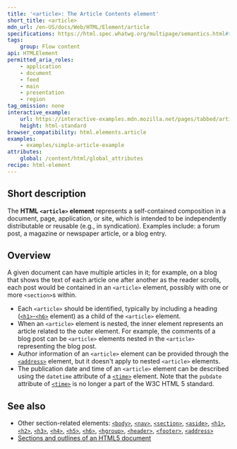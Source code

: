 ```yaml
---
title: '<article>: The Article Contents element'
short_title: <article>
mdn_url: /en-US/docs/Web/HTML/Element/article
specifications: https://html.spec.whatwg.org/multipage/semantics.html#the-article-element
tags:
    group: Flow content
api: HTMLElement
permitted_aria_roles:
    - application
    - document
    - feed
    - main
    - presentation
    - region
tag_omission: none
interactive_example:
    url: https://interactive-examples.mdn.mozilla.net/pages/tabbed/article.html
    height: html-standard
browser_compatibility: html.elements.article
examples:
    - examples/simple-article-example
attributes:
    global: /content/html/global_attributes
recipe: html-element
---
```


## Short description

The **HTML `<article>` element** represents a self-contained composition
in a document, page, application, or site, which is intended to be
independently distributable or reusable (e.g., in syndication). Examples
include: a forum post, a magazine or newspaper article, or a blog entry.

## Overview

A given document can have multiple articles in it; for example, on a
blog that shows the text of each article one after another as the reader
scrolls, each post would be contained in an `<article>` element,
possibly with one or more `<section>`s within.

- Each `<article>` should be identified, typically by including a heading
  ([`<h1>`-`<h6>`](https://developer.mozilla.org/en-US/docs/Web/HTML/Element/Heading_Elements)
  element) as a child of the `<article>` element.
- When an `<article>` element is nested, the inner element represents
  an article related to the outer element. For example, the comments
  of a blog post can be `<article>` elements nested in the `<article>`
  representing the blog post.
- Author information of an `<article>` element can be provided through
  the [`<address>`](https://developer.mozilla.org/en-US/docs/Web/HTML/Element/address)
  element, but it doesn't apply to nested `<article>` elements.
- The publication date and time of an `<article>` element can be
  described using the `datetime` attribute of a
  [`<time>`](https://developer.mozilla.org/en-US/docs/Web/HTML/Element/time)
  element. Note that the `pubdate` attribute of
  [`<time>`](https://developer.mozilla.org/en-US/docs/Web/HTML/Element/time)
  is no longer a part of the W3C HTML 5 standard.


## See also

- Other section-related elements:
  [`<body>`](https://developer.mozilla.org/en-US/docs/Web/HTML/Element/body),
  [`<nav>`](https://developer.mozilla.org/en-US/docs/Web/HTML/Element/nav),
  [`<section>`](https://developer.mozilla.org/en-US/docs/Web/HTML/Element/section),
  [`<aside>`](https://developer.mozilla.org/en-US/docs/Web/HTML/Element/aside),
  [`<h1>`](https://developer.mozilla.org/en-US/docs/Web/HTML/Element/h1),
  [`<h2>`](https://developer.mozilla.org/en-US/docs/Web/HTML/Element/h2),
  [`<h3>`](https://developer.mozilla.org/en-US/docs/Web/HTML/Element/h3),
  [`<h4>`](https://developer.mozilla.org/en-US/docs/Web/HTML/Element/h4),
  [`<h5>`](https://developer.mozilla.org/en-US/docs/Web/HTML/Element/h5),
  [`<h6>`](https://developer.mozilla.org/en-US/docs/Web/HTML/Element/h6),
  [`<hgroup>`](https://developer.mozilla.org/en-US/docs/Web/HTML/Element/hgroup),
  [`<header>`](https://developer.mozilla.org/en-US/docs/Web/HTML/Element/header),
  [`<footer>`](https://developer.mozilla.org/en-US/docs/Web/HTML/Element/footer),
  [`<address>`](https://developer.mozilla.org/en-US/docs/Web/HTML/Element/address)
- [Sections and outlines of an HTML5 document](https://developer.mozilla.org/en-US/docs/Web/Guide/HTML/Sections_and_Outlines_of_an_HTML5_document)

